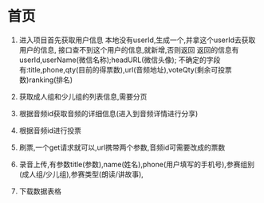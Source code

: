 # 首页

1. 进入项目首先获取用户信息
    本地没有userId,生成一个,并拿这个userId去获取用户的信息,
    接口查不到这个用户的信息,就新增,否则返回
    返回的信息有userId,userName(微信名称);headURL(微信头像);
    不确定的字段有:title,phone,qty(目前的得票数),url(音频地址),voteQty(剩余可投票数)ranking(排名)
2. 获取成人组和少儿组的列表信息,需要分页

3. 根据音频id获取音频的详细信息(进入到音频详情进行分享)

4. 根据音频id进行投票

5. 刷票,一个get请求就可以,url携带两个参数,音频id可需要改成的票数

6. 录音上传,有参数title(参数),name(姓名),phone(用户填写的手机号),参赛组别(成人组/少儿组),参赛类型(朗读/讲故事),

7. 下载数据表格



